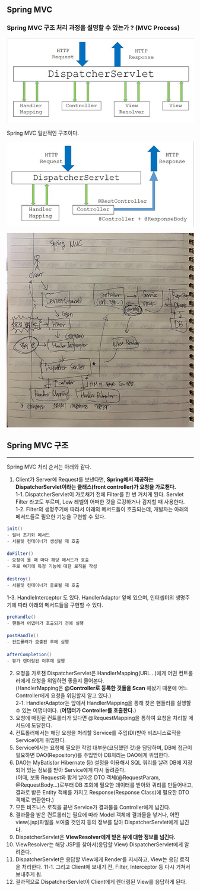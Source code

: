 ## Spring MVC

### Spring MVC 구조 처리 과정을 설명할 수 있는가 ? (MVC Process)

![img_2.png](img_2.png)

Spring MVC 일반적인 구조이다.

![img_3.png](img_3.png)


![img_4.png](img_4.png)
## Spring MVC 구조

---
Spring MVC 처리 순서는 아래와 같다.

1. Client가 Server에 Request를 보낸다면, **Spring에서 제공하는 DispatcherServlet이라는 클래스(front controller)가 요청을 가로챈다.**<br>
 1-1. DispatcherServlet이 가로채기 전에 Filter를 한 번 거치게 된다. Servlet Filter 라고도 부르며, Low 레벨의 어떠한 것을 로깅하거나 감지할 때 사용한다. <br>
 1-2. Filter의 생명주기에 따라서 아래의 메서드들이 호출되는데, 개발자는 아래의 메서드들로 필요한 기능을 구현할 수 있다.

```java
init()
- 필터 초기화 메서드
- 서블릿 컨테이너가 생성될 때 호출

doFilter()
- 요청이 올 때 마다 해당 메서드가 호출
- 주로 여기에 특정 기능에 대한 로직을 작성

destroy()
- 서블릿 컨테이너가 종료될 때 호출
```

 1-3. HandleInterceptor 도 있다. HandlerAdaptor 앞에 있으며, 인터셉터의 생명주기에 따라 아래의 메서드들을 구현할 수 있다.<br>

```java
preHandle()
- 핸들러 어댑터가 호출되기 전에 실행

postHandle()
- 컨트롤러가 호출된 후에 실행

afterCompletion()
- 뷰가 렌더링된 이후에 실행
```

2. 요청을 가로챈 DispatcherServlet은 HandlerMapping(URL...)에게 어떤 컨트롤러에게 요청을 위임하면 좋을지 물어본다.<br>
   (HandlerMapping은 **@Controller로 등록한 것들을 Scan** 해놨기 때문에 어느 Controller에게 요청을 위임할지 알고 있다.) <br>
 2-1. HandlerAdaptor는 앞에서 HandlerMapping을 통해 찾은 핸들러를 실행할 수 있는 어댑터이다. (**어댑터가 Controller를 호출한다.**)
3. 요청에 매핑된 컨트롤러가 있다면 @RequestMapping을 통하여 요청을 처리할 메서드에 도달한다.
4. 컨트롤러에서는 해당 요청을 처리할 Service를 주입(DI)받아 비즈니스로직을 Service에게 위임한다.
5. Service에서는 요청에 필요한 작업 대부분(코딩했던 것)을 담당하며, DB에 접근이 필요하면 DAO(Repository)를 주입받아 DB처리는 DAO에게 위임한다.
6. DAO는 MyBatis(or Hibernate 등) 설정을 이용해서 SQL 쿼리를 날려 DB에 저장되어 있는 정보를 받아 Service에게 다시 돌려준다. <br>
   (이때, 보통 Request와 함게 날아온 DTO 객체(@RequestParam, @RequestBody...)로부터 DB 조회에 필요한 데이터를 받아와
  쿼리를 만들어내고, 결과로 받은 Entity 객체를 가지고 Response(Response Class)에 필요한 DTO 객체로 변환한다.)
7. 모든 비즈니스 로직을 끝낸 Service가 결과물을 Controller에게 넘긴다.
8. 결과물을 받은 컨트롤러는 필요에 따라 Model 객체에 결과물을 넣거나, 어떤 view(.jsp)파일을 보여줄 것인지 등의 정보를 담아
DispatcherServlet에게 넘긴다.
9. DispatcherServlet은 **ViewResolver에게 받은 뷰에 대한 정보를 넘긴다.**
10. ViewResolver는 해당 JSP를 찾아서(응답할 View) DispatcherServlet에게 알려준다.
11. DispatcherServlet은 응답할 View에게 Render를 지시하고, View는 응답 로직을 처리한다.
 11-1. 그리고 Client에 보내기 전, Filter, Interceptor 등 다시 거쳐서 보내주게 됨.
12. 결과적으로 DispatcherServlet이 Client에게 렌더링된 View를 응답하게 된다.